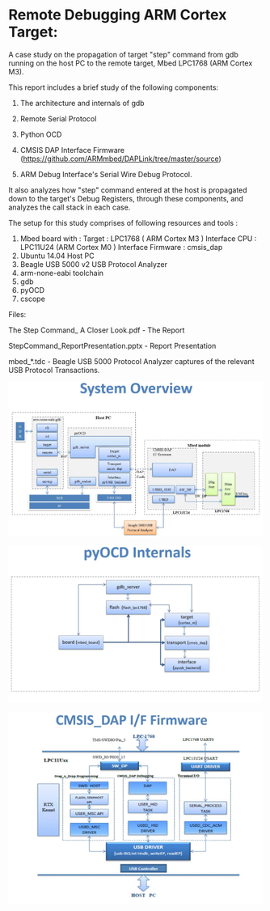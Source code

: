 # Remote Debugging ARM Cortex Target:

A case study on the propagation of target "step" command from gdb running on the host PC to the remote target, Mbed LPC1768 (ARM Cortex M3).

This report includes a brief study of the following components: 

  1) The architecture and internals of gdb

  2) Remote Serial Protocol

  3) Python OCD

  4) CMSIS DAP Interface Firmware (https://github.com/ARMmbed/DAPLink/tree/master/source)

  5) ARM Debug Interface's Serial Wire Debug Protocol. 

It also analyzes how "step" command entered at the host is propagated down to the target's Debug Registers, through these components, and analyzes the call stack in each case. 

The setup for this study comprises of following resources and tools :
1) Mbed board with :
  Target : LPC1768 ( ARM Cortex M3 )
  Interface CPU : LPC11U24 (ARM Cortex M0 )
  Interface Firmware : cmsis_dap
2) Ubuntu 14.04 Host PC
3) Beagle USB 5000 v2 USB Protocol Analyzer
4) arm-none-eabi toolchain
5) gdb
6) pyOCD
7) cscope


Files:

The Step Command_ A Closer Look.pdf	 - The Report

StepCommand_ReportPresentation.pptx  - Report Presentation

mbed_*.tdc                           - Beagle USB 5000 Protocol Analyzer captures of the relevant USB Protocol Transactions.

![System Overview](https://github.com/kripa-v/How-It-Works--Remote-Debugging-ARM-Target/blob/master/img/cmsis.jpg?raw=true)

![pyOCD Internals](https://github.com/kripa-v/How-It-Works--Remote-Debugging-ARM-Target/blob/master/img/py_OCD.jpg?raw=true)

![CMSIS DAP Interface](https://github.com/kripa-v/How-It-Works--Remote-Debugging-ARM-Target/blob/master/img/cmsis_dap.jpg?raw=true)


